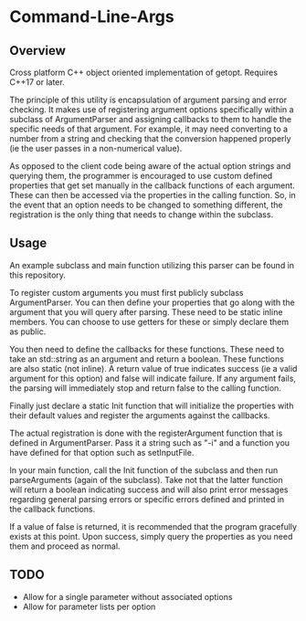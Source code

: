 # Command-Line-Args

## Overview

Cross platform C++ object oriented implementation of getopt. Requires C++17 or later.

The principle of this utility is encapsulation of argument parsing and error checking. It makes use of registering argument options specifically within a subclass of ArgumentParser and assigning callbacks to them to handle the specific needs of that argument. For example, it may need converting to a number from a string and checking that the conversion happened properly (ie the user passes in a non-numerical value).

As opposed to the client code being aware of the actual option strings and querying them, the programmer is encouraged to use custom defined properties that get set manually in the callback functions of each argument. These can then be accessed via the properties in the calling function. So, in the event that an option needs to be changed to something different, the registration is the only thing that needs to change within the subclass.

## Usage

An example subclass and main function utilizing this parser can be found in this repository.

To register custom arguments you must first publicly subclass ArgumentParser. You can then define your properties that go along with the argument that you will query after parsing. These need to be static inline members. You can choose to use getters for these or simply declare them as public.

You then need to define the callbacks for these functions. These need to take an std::string as an argument and return a boolean. These functions are also static (not inline). A return value of true indicates success (ie a valid argument for this option) and false will indicate failure. If any argument fails, the parsing will immediately stop and return false to the calling function.

Finally just declare a static Init function that will initialize the properties with their default values and register the arguments against the callbacks.

The actual registration is done with the registerArgument function that is defined in ArgumentParser. Pass it a string such as "-i" and a function you have defined for that option such as setInputFile.

In your main function, call the Init function of the subclass and then run parseArguments (again of the subclass). Take not that the latter function will return a boolean indicating success and will also print error messages regarding general parsing errors or specific errors defined and printed in the callback functions.

If a value of false is returned, it is recommended that the program gracefully exists at this point. Upon success, simply query the properties as you need them and proceed as normal.

## TODO

- Allow for a single parameter without associated options
- Allow for parameter lists per option
